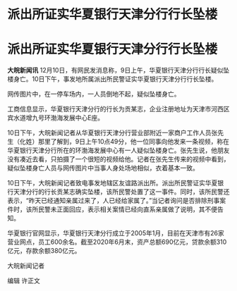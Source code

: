 # 派出所证实华夏银行天津分行行长坠楼

# 派出所证实华夏银行天津分行行长坠楼

**大皖新闻讯** 12月10日，有网民发消息称，9日上午，华夏银行天津分行行长疑似坠楼身亡。10日下午，事发地所属派出所民警证实华夏银行天津分行行长坠楼。

网传图片中，在一停车场内，一人员倒地不起，疑似坠楼身亡。

工商信息显示，华夏银行天津分行的行长为贡某志，企业注册地址为天津市河西区宾水道增九号环渤海发展中心E座。

10日下午，大皖新闻记者从华夏银行天津分行营业部附近一家商户工作人员张先生（化姓）那里了解到，9日上午10点49分，他一位同事向他发来一条视频，称在华夏银行天津分行所在的环渤海发展中心有一人疑似坠楼身亡。张先生说，他朋友没有凑近去看，只拍摄了一个很短的视频给他。记者在张先生传来的视频中看到，疑似坠楼身亡人员与网传图片中当事人身处场地相似，衣着基本一致。

10日下午，大皖新闻记者致电事发地辖区友谊路派出所。派出所民警证实华夏银行天津分行的行长贡某志确实坠楼，该所民警处置了这一事件。同时，该所民警还表示，“昨天已经通知亲属过来了，人已经给家属了。”当记者询问是否排除刑事案件时，该所民警未正面回应，表示相关案情已经向直系亲属做了说明，其不便告知。

华夏银行官网显示，华夏银行天津分行成立于2005年1月，目前在天津市有26家营业网点，员工600余名。截至2020年6月末，资产总额690亿元，贷款余额310亿元，存款余额380亿元。

大皖新闻记者

编辑 许正文

